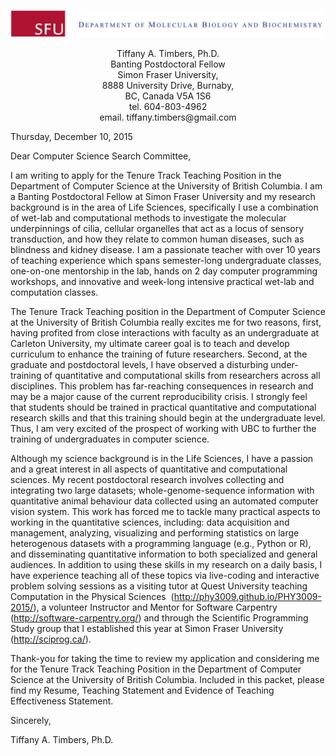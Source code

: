 ![alt tag](img/header.png)

<center>Tiffany A. Timbers, Ph.D.</br></center>
<center>Banting Postdoctoral Fellow</br></center>
<center>Simon Fraser University,</br></center><center>8888 University Drive, Burnaby, </br>BC, Canada V5A 1S6 </center>

<center>tel. 604-803-4962 </br>
email. tiffany.timbers@gmail.com </center>

Thursday, December 10, 2015

Dear Computer Science Search Committee,

I am writing to apply for the Tenure Track Teaching Position in the Department of Computer Science at the University of British Columbia. I am a Banting Postdoctoral Fellow at Simon Fraser University and my research background is in the area of Life Sciences, specifically I use a combination of wet-lab and computational methods to investigate the molecular underpinnings of cilia, cellular organelles that act as a locus of sensory transduction, and how they relate to common human diseases, such as blindness and kidney disease. I am a passionate teacher with over 10 years of teaching experience which spans semester-long undergraduate classes, one-on-one mentorship in the lab, hands on 2 day computer programming workshops, and innovative and week-long
intensive practical wet-lab and computation classes. 

The Tenure Track Teaching position in the Department of Computer Science at the University of British Columbia really excites me for two reasons, first, having profited from close interactions with faculty as an undergraduate at Carleton University, my ultimate career goal is to teach and develop curriculum to enhance the training of future researchers. Second, at the graduate and postdoctoral levels, I have observed a disturbing under-training of quantitative and computational skills from researchers across all disciplines. This problem has far-reaching consequences in research and may be a major cause of the current reproducibility crisis. I strongly feel that students should be trained in practical quantitative and computational research skills and that this training should begin at the undergraduate level. Thus, I am very excited of the prospect of working with UBC to further the training of undergraduates in computer science.

Although my science background is in the Life Sciences, I have a passion and a great interest in all aspects of quantitative and computational sciences. My recent postdoctoral research involves collecting and integrating two large datasets; whole-genome-sequence information with quantitative animal behaviour data collected using an automated computer vision system. This work has forced me to tackle many practical aspects to working in the quantitative sciences, including: data acquisition and management, analyzing, visualizing and performing statistics on large heterogenous datasets with a programming language (e.g., Python or R), and disseminating quantitative information to both specialized and general audiences. In addition to using these skills in my research on a daily basis, I have experience teaching all of these topics via live-coding and interactive problem solving sessions as a visiting tutor at Quest University teaching Computation in the Physical Sciences  (http://phy3009.github.io/PHY3009-2015/), a volunteer Instructor and Mentor for Software Carpentry  (http://software-carpentry.org/) and through the Scientific Programming Study group that I established this year at Simon Fraser University (http://sciprog.ca/).

Thank-you for taking the time to review my application and considering me for the Tenure Track Teaching Position in the Department of Computer Science at the University of British Columbia. Included in this packet, please find my Resume, Teaching Statement and Evidence of Teaching Effectiveness Statement.

Sincerely, 

Tiffany A. Timbers, Ph.D. 